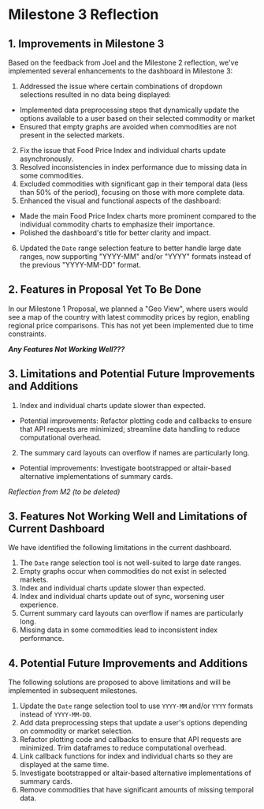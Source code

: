 # Milestone 3 Reflection

## 1. Improvements in Milestone 3

Based on the feedback from Joel and the Milestone 2 reflection, we've implemented several enhancements to the dashboard in Milestone 3:

1. Addressed the issue where certain combinations of dropdown selections resulted in no data being displayed:
- Implemented data preprocessing steps that dynamically update the options available to a user based on their selected commodity or market
- Ensured that empty graphs are avoided when commodities are not present in the selected markets.
2. Fix the issue that Food Price Index and individual charts update asynchronously.
3. Resolved inconsistencies in index performance due to missing data in some commodities.
4. Excluded commodities with significant gap in their temporal data (less than 50% of the period), focusing on those with more complete data.
5. Enhanced the visual and functional aspects of the dashboard:
- Made the main Food Price Index charts more prominent compared to the individual commodity charts to emphasize their importance.
- Polished the dashboard's title for better clarity and impact.
6. Updated the `Date` range selection feature to better handle large date ranges, now supporting "YYYY-MM" and/or "YYYY" formats instead of the previous "YYYY-MM-DD" format.

## 2. Features in Proposal Yet To Be Done

In our Milestone 1 Proposal, we planned a "Geo View", where users would see a map of the country with latest commodity prices by region, enabling regional price comparisons. This has not yet been implemented due to time constraints.

***Any Features Not Working Well???***

## 3. Limitations and Potential Future Improvements and Additions

1. Index and individual charts update slower than expected.
- Potential improvements: Refactor plotting code and callbacks to ensure that API requests are minimized; streamline data handling to reduce computational overhead.
2. The summary card layouts can overflow if names are particularly long.
- Potential improvements: Investigate bootstrapped or altair-based alternative implementations of summary cards.








*Reflection from M2 (to be deleted)*

## 3. Features Not Working Well and Limitations of Current Dashboard

We have identified the following limitations in the current dashboard.
1. The `Date` range selection tool is not well-suited to large date ranges.
2. Empty graphs occur when commodities do not exist in selected markets.
3. Index and individual charts update slower than expected.
4. Index and individual charts update out of sync, worsening user experience.
5. Current summary card layouts can overflow if names are particularly long.
6. Missing data in some commodities lead to inconsistent index performance.

## 4. Potential Future Improvements and Additions

The following solutions are proposed to above limitations and will be implemented in subsequent milestones.
1. Update the `Date` range selection tool to use `YYYY-MM` and/or `YYYY` formats instead of `YYYY-MM-DD`.
2. Add data preprocessing steps that update a user's options depending on commodity or market selection.
3. Refactor plotting code and callbacks to ensure that API requests are minimized. Trim dataframes to reduce computational overhead.
4. Link callback functions for index and individual charts so they are displayed at the same time.
5. Investigate bootstrapped or altair-based alternative implementations of summary cards.
6. Remove commodities that have significant amounts of missing temporal data.